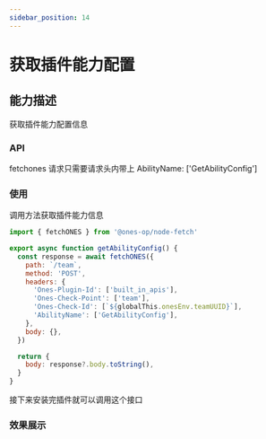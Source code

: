 ```yaml
---
sidebar_position: 14
---
```


# 获取插件能力配置

## 能力描述

获取插件能力配置信息

### API

fetchones 请求只需要请求头内带上 AbilityName: ['GetAbilityConfig']

### 使用

调用方法获取插件能力信息

```javascript
import { fetchONES } from '@ones-op/node-fetch'

export async function getAbilityConfig() {
  const response = await fetchONES({
    path: `/team`,
    method: 'POST',
    headers: {
      'Ones-Plugin-Id': ['built_in_apis'],
      'Ones-Check-Point': ['team'],
      'Ones-Check-Id': [`${globalThis.onesEnv.teamUUID}`],
      'AbilityName': ['GetAbilityConfig'],
    },
    body: {},
  })

  return {
    body: response?.body.toString(),
  }
}
```

接下来安装完插件就可以调用这个接口

### 效果展示
